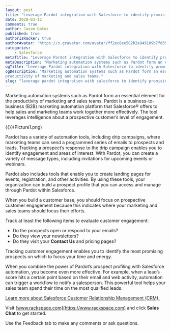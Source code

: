 ```yaml
---
layout: post
title: "Leverage Pardot integration with Salesforce to identify promising prospects"
date: 2020-03-12
comments: true
author: Jason Gates
published: true
authorIsRacker: true
authorAvatar: 'https://s.gravatar.com/avatar/ff2ec8ee582b2e949109b7fd353734f2'
categories:
    - Salesforce
metaTitle: "Leverage Pardot integration with Salesforce to identify promising prospects"
metaDescription: "Marketing automation systems such as Pardot form an essential element for the productivity of marketing and sales teams."
ogTitle: "Leverage Pardot integration with Salesforce to identify promising prospects"
ogDescription: "Marketing automation systems such as Pardot form an essential element for the
productivity of marketing and sales teams."
slug: "leverage pardot integration with salesforce to identify promising prospects" 
---
```

Marketing automation systems such as Pardot form an essential element for the
productivity of marketing and sales teams. Pardot is a business-to-business (B2B) marketing
automation platform that Salesforce&reg; offers to help sales and marketing teams
work together more effectively. The tool leverages intelligence about a prospective
customer’s level of engagement.

<!--more-->

{{<image src="" title="" alt="">}}(Picture1.png)

Pardot has a variety of automation tools, including drip campaigns, where
marketing teams can send a programmed series of emails to prospects and leads.
Tracking a prospect’s response to the drip campaign enables you to identify engagement
and areas of interest. With Pardot, you can create a variety of message types,
including invitations for upcoming events or webinars.

Pardot also includes tools that enable you to create landing pages for events,
registration, and other activities. By using these tools, your organization can build
a prospect profile that you can access and manage through Pardot within Salesforce.

When you build a customer base, you should focus on prospective customer engagement
because this indicates where your marketing and sales teams should focus their efforts.

Track at least the following items to evaluate customer engagement:

- Do the prospects open or respond to your emails?
- Do they view your newsletters?
- Do they visit your **Contact Us** and pricing pages?

Tracking customer engagement enables you to identify the most promising prospects
on which to focus your time and energy.

When you combine the power of Pardot’s prospect profiling with Salesforce automation,
you become even more effective. For example, when a lead’s score hits a certain point
based on their email and web activity, automation can trigger a workflow to notify a
salesperson. This powerful tool helps your sales team spend their time on the most
qualified leads.

<a class="cta blue" id="cta" href="https://www.rackspace.com/salesforce">Learn more about Salesforce Customer Relationship Management (CRM).</a>

Visit [www.rackspace.com](https://www.rackspace.com) and click **Sales Chat**
to get started.

Use the Feedback tab to make any comments or ask questions.

